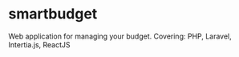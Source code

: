 # smartbudget
Web application for managing your budget. Covering: PHP, Laravel, Intertia.js, ReactJS
